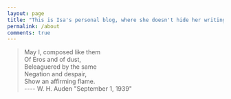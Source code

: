 ```yaml
---
layout: page
title: "This is Isa's personal blog, where she doesn't hide her writings, photography, artwork, and music."
permalink: /about
comments: true
---
```


<div class="row justify-content-between">
<div class="col-md-8 pr-5">



<blockquote>
May I, composed like them<br>
Of Eros and of dust,<br>
Beleaguered by the same<br>
Negation and despair,<br>
Show an affirming flame.<br>
---- W. H. Auden "September 1, 1939"
</blockquote>

</div>


